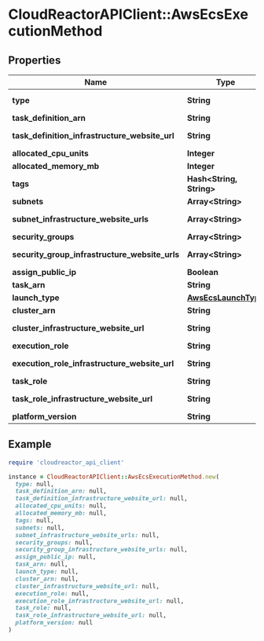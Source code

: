 # CloudReactorAPIClient::AwsEcsExecutionMethod

## Properties

| Name | Type | Description | Notes |
| ---- | ---- | ----------- | ----- |
| **type** | **String** |  | [optional][readonly] |
| **task_definition_arn** | **String** |  | [optional] |
| **task_definition_infrastructure_website_url** | **String** |  | [optional][readonly] |
| **allocated_cpu_units** | **Integer** |  | [optional] |
| **allocated_memory_mb** | **Integer** |  | [optional] |
| **tags** | **Hash&lt;String, String&gt;** |  |  |
| **subnets** | **Array&lt;String&gt;** |  | [optional] |
| **subnet_infrastructure_website_urls** | **Array&lt;String&gt;** |  | [optional][readonly] |
| **security_groups** | **Array&lt;String&gt;** |  | [optional] |
| **security_group_infrastructure_website_urls** | **Array&lt;String&gt;** |  | [optional][readonly] |
| **assign_public_ip** | **Boolean** |  | [optional] |
| **task_arn** | **String** |  | [optional] |
| **launch_type** | [**AwsEcsLaunchType**](AwsEcsLaunchType.md) |  | [optional] |
| **cluster_arn** | **String** |  | [optional] |
| **cluster_infrastructure_website_url** | **String** |  | [optional][readonly] |
| **execution_role** | **String** |  | [optional] |
| **execution_role_infrastructure_website_url** | **String** |  | [optional][readonly] |
| **task_role** | **String** |  | [optional] |
| **task_role_infrastructure_website_url** | **String** |  | [optional][readonly] |
| **platform_version** | **String** |  | [optional] |

## Example

```ruby
require 'cloudreactor_api_client'

instance = CloudReactorAPIClient::AwsEcsExecutionMethod.new(
  type: null,
  task_definition_arn: null,
  task_definition_infrastructure_website_url: null,
  allocated_cpu_units: null,
  allocated_memory_mb: null,
  tags: null,
  subnets: null,
  subnet_infrastructure_website_urls: null,
  security_groups: null,
  security_group_infrastructure_website_urls: null,
  assign_public_ip: null,
  task_arn: null,
  launch_type: null,
  cluster_arn: null,
  cluster_infrastructure_website_url: null,
  execution_role: null,
  execution_role_infrastructure_website_url: null,
  task_role: null,
  task_role_infrastructure_website_url: null,
  platform_version: null
)
```

